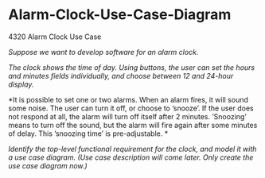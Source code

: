 # Alarm-Clock-Use-Case-Diagram
4320 Alarm Clock Use Case

*Suppose we want to develop software for an alarm clock.*

*The clock shows the time of day. Using buttons, the user can set the hours and minutes fields individually, and choose between 12 and 24-hour display.*

*It is possible to set one or two alarms. When an alarm fires, it will sound some noise. The user can turn it off, or choose to ’snooze’. If the user does not respond at all, the alarm will turn off itself after 2 minutes. ’Snoozing’ means to turn off the sound, but the alarm will fire again after some minutes of delay. This ’snoozing time’ is pre-adjustable. *

*Identify the top-level functional requirement for the clock, and model it with a use case diagram.  (Use case description will come later.  Only create the use case diagram now.)*
